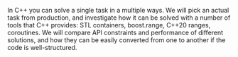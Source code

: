 In C++ you can solve a single task in a multiple ways. We will pick an actual task from production, and investigate how it can be solved with a number of tools that C++ provides: STL containers, boost.range, C++20 ranges, coroutines. We will compare API constraints and performance of different solutions, and how they can be easily converted from one to another if the code is well-structured.
